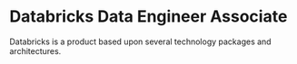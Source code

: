 # Databricks Data Engineer Associate
Databricks is a product based upon several technology packages and architectures.
